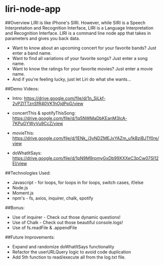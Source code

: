 # liri-node-app

##Overview
LIRI is like iPhone's SIRI. However, while SIRI is a Speech Interpretation and Recognition Interface, LIRI is a Language Interpretation and Recognition Interface. LIRI is a command line node app that takes in parameters and gives you back data.
* Want to know about an upcoming concert for your favorite bands? Just enter a band name.
* Want to find all variations of your favorite songs? Just enter a song name.
* Want to know the ratings for your favorite movies? Just enter a movie name.
* And if you're feeling lucky, just let Liri do what she wants...

##Demo Videos:
* Intro:
https://drive.google.com/file/d/1n_SjLkf-2vPZlTTznSfR40VK1hOjdPpG/view

* concertThis & spotifyThisSong:
https://drive.google.com/file/d/1q5NWMaDbKEanM3lcA-7KPuGYWyVu9CcZ/view

* movieThis:
https://drive.google.com/file/d/1ENk_j3yNDZMEJxYAZm_u1kBziBJTf0re/view

* doWhatItSays:
https://drive.google.com/file/d/1pN9M9rpmyGxDb99XXXeC3pCw07Sl12El/view

##Technologies Used:
* Javascript - for loops, for loops in for loops, switch cases, if/else
* Node.js
* Moment.js
* npm's - fs, axios, inquirer, chalk, spotify

##Bonus:
* Use of inquirer - Check out those dynamic questions!
* Use of Chalk - Check out those beautiful console.logs!
* Use of fs.readFile & .appendFile

##Future Improvements:
* Expand and randomize doWhatItSays functionality
* Refactor the userURLQuery logic to avoid code duplication
* Add 5th function to read/execute all from the log.txt file.